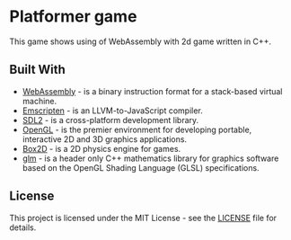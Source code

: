 # Platformer game

This game shows using of WebAssembly with 2d game written in C++.

## Built With

- [WebAssembly](https://webassembly.org) - is a binary instruction format for a stack-based virtual machine.
- [Emscripten](https://github.com/emscripten-core/emscripten) - is an LLVM-to-JavaScript compiler.
- [SDL2](https://www.libsdl.org) - is a cross-platform development library.
- [OpenGL](https://www.opengl.org) - is the premier environment for developing portable, interactive 2D and 3D graphics applications.
- [Box2D](https://github.com/erincatto/Box2D) - is a 2D physics engine for games.
- [glm](https://glm.g-truc.net/0.9.9/index.html) -  is a header only C++ mathematics library for graphics software based on the OpenGL Shading Language (GLSL) specifications.

## License

This project is licensed under the MIT License - see the [LICENSE](docs/LICENSE) file for details.
